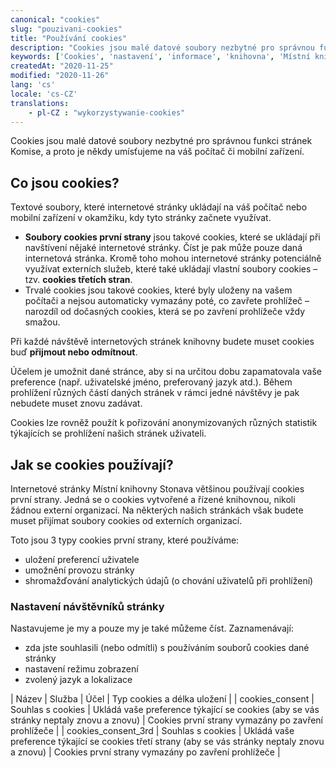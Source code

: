```yaml
---
canonical: "cookies"
slug: "pouzivani-cookies"
title: "Používání cookies"
description: "Cookies jsou malé datové soubory nezbytné pro správnou funkci stránek knihovny, a proto je někdy umísťujeme na váš počítač či mobilní zařízení."
keywords: ['Cookies', 'nastavení', 'informace', 'knihovna', 'Místní knihovna Stonava']
createdAt: "2020-11-25"
modified: "2020-11-26"
lang: 'cs'
locale: 'cs-CZ'
translations:
    - pl-CZ : "wykorzystywanie-cookies"
---
```


Cookies jsou malé datové soubory nezbytné pro správnou funkci stránek Komise,
a proto je někdy umísťujeme na váš počítač či mobilní zařízení.

## Co jsou cookies?

Textové soubory, které internetové stránky ukládají na váš počítač nebo mobilní
zařízení v okamžiku, kdy tyto stránky začnete využívat.

- **Soubory cookies první strany** jsou takové cookies, které se ukládají při
navštívení nějaké internetové stránky. Číst je pak může pouze daná internetová
stránka. Kromě toho mohou internetové stránky potenciálně využívat externích
služeb, které také ukládají vlastní soubory cookies – tzv.
**cookies třetích stran**.
- Trvalé cookies jsou takové cookies, které byly uloženy na vašem počítači
a nejsou automaticky vymazány poté, co zavřete prohlížeč – narozdíl od dočasných
cookies, která se po zavření prohlížeče vždy smažou.

Při každé návštěvě internetových stránek knihovny budete muset cookies buď
**přijmout nebo odmítnout**.

Účelem je umožnit dané stránce, aby si na určitou dobu zapamatovala vaše
preference (např. uživatelské jméno, preferovaný jazyk atd.). Během prohlížení
různých částí daných stránek v rámci jedné návštěvy je pak nebudete muset
znovu zadávat.

Cookies lze rovněž použít k pořizování anonymizovaných různých statistik
týkajících se prohlížení našich stránek uživateli.

## Jak se cookies používají?

Internetové stránky Místní knihovny Stonava většinou používají cookies první
strany. Jedná se o cookies vytvořené a řízené knihovnou, nikoli žádnou externí
organizací. Na některých našich stránkách však budete muset přijímat soubory
cookies od externích organizací.

Toto jsou 3 typy cookies první strany, které používáme:

- uložení preferencí uživatele
- umožnění provozu stránky
- shromažďování analytických údajů (o chování uživatelů při prohlížení)

### Nastavení návštěvníků stránky

Nastavujeme je my a pouze my je také můžeme číst. Zaznamenávají:

- zda jste souhlasili (nebo odmítli) s používáním souborů cookies dané stránky
- nastavení režimu zobrazení
- zvolený jazyk a lokalizace

| Název | Služba | Účel         | Typ cookies a délka uložení |
| cookies_consent | Souhlas s cookies | Ukládá vaše preference týkající se cookies (aby se vás stránky neptaly znovu a znovu) | Cookies první strany vymazány po zavření prohlížeče |
| cookies_consent_3rd | Souhlas s cookies | Ukládá vaše preference týkající se cookies třetí strany (aby se vás stránky neptaly znovu a znovu) | Cookies první strany vymazány po zavření prohlížeče |
